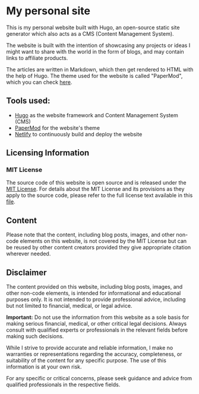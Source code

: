 # My personal site

This is my personal website built with Hugo, an open-source static site generator which also acts as a CMS (Content Management System).

The website is built with the intention of showcasing any projects or ideas I might want to share with the world in the form of blogs, and may contain links to affiliate products. 

The articles are written in Markdown, which then get rendered to HTML with the help of Hugo. The theme used for the website is called "PaperMod", which you can check [here](https://github.com/adityatelange/hugo-PaperMod/).

## Tools used:
- [Hugo](https://github.com/gohugoio/hugo) as the website framework and Content Management System (CMS)
- [PaperMod](https://github.com/adityatelange/hugo-PaperMod/) for the website's theme
- [Netlify](https://www.netlify.com/) to continuously build and deploy the website

## Licensing Information

### MIT License

The source code of this website is open source and is released under the [MIT License](LICENSE). For details about the MIT License and its provisions as they apply to the source code, please refer to the full license text available in this [file](LICENSE).

## Content

Please note that the content, including blog posts, images, and other non-code elements on this website, is not covered by the MIT License but can be reused by other content creators provided they give appropriate citation wherever needed.

## Disclaimer

The content provided on this website, including blog posts, images, and other non-code elements, is intended for informational and educational purposes only. It is not intended to provide professional advice, including but not limited to financial, medical, or legal advice.

**Important:** Do not use the information from this website as a sole basis for making serious financial, medical, or other critical legal decisions. Always consult with qualified experts or professionals in the relevant fields before making such decisions.

While I strive to provide accurate and reliable information, I make no warranties or representations regarding the accuracy, completeness, or suitability of the content for any specific purpose. The use of this information is at your own risk.

For any specific or critical concerns, please seek guidance and advice from qualified professionals in the respective fields.
